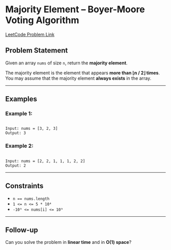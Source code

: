 
# Majority Element – Boyer-Moore Voting Algorithm
[LeetCode Problem Link](https://leetcode.com/problems/majority-element/)

##  Problem Statement

Given an array `nums` of size `n`, return the **majority element**.

The majority element is the element that appears **more than ⌊n / 2⌋ times**.  
You may assume that the majority element **always exists** in the array.



---

##  Examples

### Example 1:
```

Input: nums = [3, 2, 3]
Output: 3

```

### Example 2:
```

Input: nums = [2, 2, 1, 1, 1, 2, 2]
Output: 2

```

---

##  Constraints

- `n == nums.length`
- `1 <= n <= 5 * 10⁴`
- `-10⁹ <= nums[i] <= 10⁹`

---

##  Follow-up

Can you solve the problem in **linear time** and in **O(1) space**?

